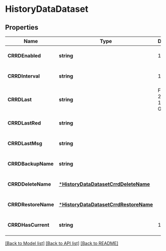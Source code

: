 # HistoryDataDataset

## Properties
Name | Type | Description | Notes
------------ | ------------- | ------------- | -------------
**CRRDEnabled** | **string** | 1 | [optional] [default to null]
**CRRDInterval** | **string** | 1 | [optional] [default to null]
**CRRDLast** | **string** | Fri, 13 Feb 2015 11:47:25 GMT | [optional] [default to null]
**CRRDLastRed** | **string** |  | [optional] [default to null]
**CRRDLastMsg** | **string** |  | [optional] [default to null]
**CRRDBackupName** | **string** |  | [optional] [default to null]
**CRRDDeleteName** | [***HistoryDataDatasetCrrdDeleteName**](History_Data_dataset_CRRD_DeleteName.md) |  | [optional] [default to null]
**CRRDRestoreName** | [***HistoryDataDatasetCrrdRestoreName**](History_Data_dataset_CRRD_RestoreName.md) |  | [optional] [default to null]
**CRRDHasCurrent** | **string** | 1 | [optional] [default to null]

[[Back to Model list]](../README.md#documentation-for-models) [[Back to API list]](../README.md#documentation-for-api-endpoints) [[Back to README]](../README.md)

